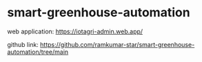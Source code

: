 # smart-greenhouse-automation

web application: https://iotagri-admin.web.app/

github link: https://github.com/ramkumar-star/smart-greenhouse-automation/tree/main
